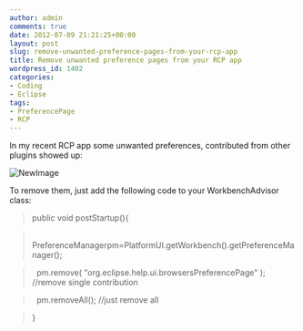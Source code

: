 ```yaml
---
author: admin
comments: true
date: 2012-07-09 21:21:25+00:00
layout: post
slug: remove-unwanted-preference-pages-from-your-rcp-app
title: Remove unwanted preference pages from your RCP app
wordpress_id: 1402
categories:
- Coding
- Eclipse
tags:
- PreferencePage
- RCP
---
```


In my recent RCP app some unwanted preferences, contributed from other plugins showed up:




![NewImage](http://andydunkel.net/assets/uploads/2012/07/RCP_preferences1.png)




To remove them, just add the following code to your WorkbenchAdvisor class:







> 

> 
> public void postStartup(){
> 
> 

> 
>   PreferenceManagerpm=PlatformUI.getWorkbench().getPreferenceManager();
> 
> 

> 
>   pm.remove( "org.eclipse.help.ui.browsersPreferencePage" ); //remove single contribution
> 
> 

> 
>   pm.removeAll(); //just remove all
> 
> 

> 
> }
> 
> 

